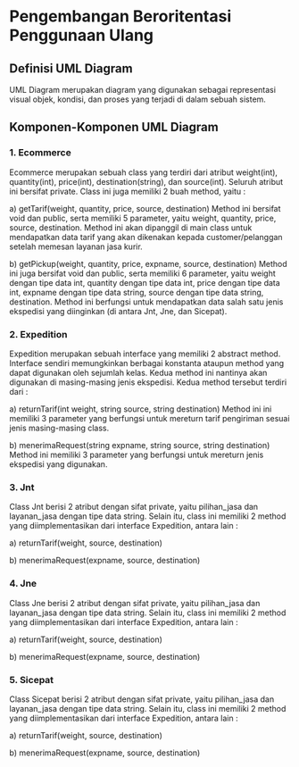 # Pengembangan Beroritentasi Penggunaan Ulang
## Definisi UML Diagram
UML Diagram merupakan diagram yang digunakan sebagai representasi visual objek, kondisi, dan proses yang terjadi di dalam sebuah sistem.

## Komponen-Komponen UML Diagram
### 1. Ecommerce
Ecommerce merupakan sebuah class yang terdiri dari atribut weight(int), quantity(int), price(int), destination(string), dan source(int). Seluruh atribut ini bersifat private. Class ini juga memiliki 2 buah method, yaitu :

a) getTarif(weight, quantity, price, source, destination)
Method ini bersifat void dan public, serta memiliki 5 parameter, yaitu weight, quantity, price, source, destination. Method ini akan dipanggil di main class untuk mendapatkan data tarif yang akan dikenakan kepada customer/pelanggan setelah memesan layanan jasa kurir. 

b) getPickup(weight, quantity, price, expname, source, destination)
Method ini juga bersifat void dan public, serta memiliki 6 parameter, yaitu weight dengan tipe data int, quantity dengan tipe data int, price dengan tipe data int, expname dengan tipe data string, source dengan tipe data string, destination. Method ini berfungsi untuk mendapatkan data salah satu jenis ekspedisi yang diinginkan (di antara Jnt, Jne, dan Sicepat).

### 2. Expedition
Expedition merupakan sebuah interface yang memiliki 2 abstract method. Interface sendiri memungkinkan berbagai konstanta ataupun method yang dapat digunakan oleh sejumlah kelas. Kedua method ini nantinya akan digunakan di masing-masing jenis ekspedisi. Kedua method tersebut terdiri dari :

a) returnTarif(int weight, string source, string destination)
Method ini ini memiliki 3 parameter yang berfungsi untuk mereturn tarif pengiriman sesuai jenis masing-masing class.

b) menerimaRequest(string expname, string source, string destination)
Method ini memiliki 3 parameter yang berfungsi untuk mereturn jenis ekspedisi yang digunakan.

### 3. Jnt
Class Jnt berisi 2 atribut dengan sifat private, yaitu pilihan_jasa dan layanan_jasa dengan tipe data string. Selain itu, class ini memiliki 2 method yang diimplementasikan dari interface Expedition, antara lain :

a) returnTarif(weight, source, destination)

b) menerimaRequest(expname, source, destination)

### 4. Jne
Class Jne berisi 2 atribut dengan sifat private, yaitu pilihan_jasa dan layanan_jasa dengan tipe data string. Selain itu, class ini memiliki 2 method yang diimplementasikan dari interface Expedition, antara lain :

a) returnTarif(weight, source, destination)

b) menerimaRequest(expname, source, destination)

### 5. Sicepat
Class Sicepat berisi 2 atribut dengan sifat private, yaitu pilihan_jasa dan layanan_jasa dengan tipe data string. Selain itu, class ini memiliki 2 method yang diimplementasikan dari interface Expedition, antara lain :

a) returnTarif(weight, source, destination)

b) menerimaRequest(expname, source, destination)

